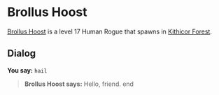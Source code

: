 # Brollus Hoost



[Brollus Hoost](/npc/20502) is a level 17 Human Rogue that spawns in [Kithicor Forest](/zone/20).



## Dialog

**You say:** `hail`



>**Brollus Hoost says:** Hello, friend.
end